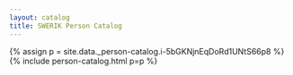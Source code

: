 ```yaml
---
layout: catalog
title: SWERIK Person Catalog
---
```

{% assign p = site.data._person-catalog.i-5bGKNjnEqDoRd1UNtS66p8 %}
{% include person-catalog.html p=p %}

